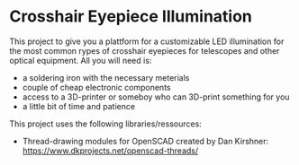 # Crosshair Eyepiece Illumination
This project to give you a plattform for a customizable LED illumination for the most common rypes of crosshair eyepieces for telescopes and other optical equipment.
All you will need is:
* a soldering iron with the  necessary meterials
* couple of cheap electronic components
* access to a 3D-printer or someboy who can 3D-print something for you
* a little bit of time and patience

This project uses the following libraries/ressources:
* Thread-drawing modules for OpenSCAD created by Dan Kirshner: https://www.dkprojects.net/openscad-threads/